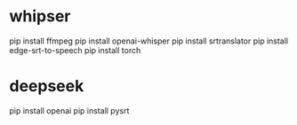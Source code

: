 # whipser
pip install ffmpeg
pip install openai-whisper
pip install srtranslator
pip install edge-srt-to-speech
pip install torch

# deepseek
pip install openai
pip install pysrt
